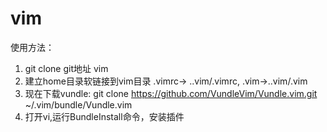 vim
===


使用方法：
>
1. git clone git地址 vim 
2. 建立home目录软链接到vim目录 .vimrc-> ..vim/.vimrc, .vim->..vim/.vim
3. 现在下载vundle: git clone https://github.com/VundleVim/Vundle.vim.git ~/.vim/bundle/Vundle.vim
5. 打开vi,运行BundleInstall命令，安装插件

